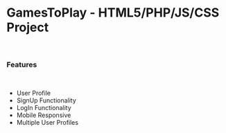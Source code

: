 <h1>GamesToPlay - HTML5/PHP/JS/CSS Project</h1>
<br>
<h3>Features</h3>
<br>
<ul>
    <li>User Profile</li>
    <li>SignUp Functionality</li>
    <li>LogIn Functionality</li>
    <li>Mobile Responsive</li>
    <li>Multiple User Profiles</li>

</ul>

